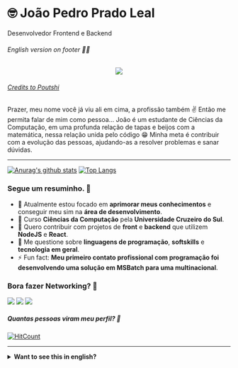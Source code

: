 # 🤓 João Pedro Prado Leal

Desenvolvedor Frontend e Backend

###### English version on footer 👨‍🏫

<p align="center">
<img src="https://i.pinimg.com/originals/ae/99/59/ae9959dae8477e8c7eaef6b7d4201bf5.gif" align="center"/>
</p>

###### [Credits to Poutshi](https://www.pinterest.co.uk/poutshi/)

Prazer, meu nome você já viu ali em cima, a profissão também ✌ Então me permita falar de mim como pessoa... João é um estudante de Ciências da Computação, em uma profunda relação de tapas e beijos com a matemática, nessa relação unida pelo código 😁 Minha meta é contribuir com a evolução das pessoas, ajudando-as a resolver problemas e sanar dúvidas.

---

[![Anurag's github stats](https://github-readme-stats.vercel.app/api?username=jppradoleal&show_icons=true&theme=dracula&custom_title=Joao%20Prado)](https://github.com/anuraghazra/github-readme-stats) [![Top Langs](https://github-readme-stats.vercel.app/api/top-langs/?username=jppradoleal&theme=dracula&layout=compact&custom_title=Minhas%20linguagens%20mais%20utilizadas)](https://github.com/anuraghazra/github-readme-stats)

### Segue um resuminho. 📃

- 🔭 Atualmente estou focado em **aprimorar meus conhecimentos** e conseguir meu sim na **área de desenvolvimento**.
- 🌱 Curso **Ciências da Computação** pela **Universidade Cruzeiro do Sul**.
- 👯 Quero contribuir com projetos de **front** e **backend** que utilizem **NodeJS** e **React**.
- 💬 Me questione sobre **linguagens de programação**, **softskills** e **tecnologia em geral**.
- ⚡ Fun fact: **Meu primeiro contato profissional com programação foi desenvolvendo uma solução em MSBatch para uma multinacional**.

### Bora fazer Networking? 🚀

![](https://img.shields.io/badge/Discord-ImMurderer%230582-ae00e8)
![](https://img.shields.io/badge/Twitter-%2Fimmurdererr1-informational)
![](https://img.shields.io/badge/Telegram-JoaoPPrado-success)

##### Quantas pessoas viram meu perfil? 👀
[![HitCount](http://hits.dwyl.com/jppradoleal/jppradoleal.svg)](http://hits.dwyl.com/jppradoleal/jppradoleal)

---

<details id="english">
  <summary><strong>Want to see this in english?</strong></summary>
  
  # 🤓 João Pedro Prado Leal

  Front and Backend Developer

  Nice to meet you, you've already seen my name and profession up there ✌ So, let me speak about me as a person... Joao is a Computer Science Undergraduate, in a deep conflictuous relationship with maths 😁 My goal is to help other people with their evolution, helping them resolve problems and fullfill their doubts.

  ---

  ### There is a little resumé. 📃

  - 🔭 Currently focused on **improve my knowledge** and get my "yes" on **IT**.
  - 🌱 Undergraduate **Computer Science** student by **Universidade Cruzeiro do Sul**.
  - 👯 I want to contribute on **front** and **backend** projects that uses **NodeJS** and **React**.
  - 💬 Ask me about **programming languages**, **softskills** and **technology**.
  - ⚡ Fun fact: **My first professional contact with programming was developing a solution on MSBatch for a multinational company**.

  ### Lets do some Networking? 🚀

  ![](https://img.shields.io/badge/Discord-ImMurderer%230582-ae00e8)
  ![](https://img.shields.io/badge/Twitter-%2Fimmurdererr1-informational)
  ![](https://img.shields.io/badge/Telegram-JoaoPPrado-success)

  ##### How many people have seen this profile? 👀
  [![HitCount](http://hits.dwyl.com/jppradoleal/jppradoleal.svg)](http://hits.dwyl.com/jppradoleal/jppradoleal)
</details>
